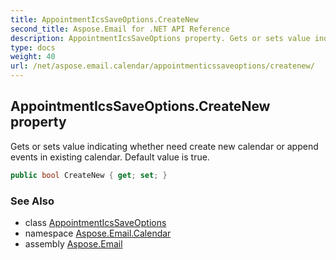 ```yaml
---
title: AppointmentIcsSaveOptions.CreateNew
second_title: Aspose.Email for .NET API Reference
description: AppointmentIcsSaveOptions property. Gets or sets value indicating whether need create new calendar or append events in existing calendar. Default value is true
type: docs
weight: 40
url: /net/aspose.email.calendar/appointmenticssaveoptions/createnew/
---
```

## AppointmentIcsSaveOptions.CreateNew property

Gets or sets value indicating whether need create new calendar or append events in existing calendar. Default value is true.

```csharp
public bool CreateNew { get; set; }
```

### See Also

* class [AppointmentIcsSaveOptions](../)
* namespace [Aspose.Email.Calendar](../../appointmenticssaveoptions/)
* assembly [Aspose.Email](../../../)


